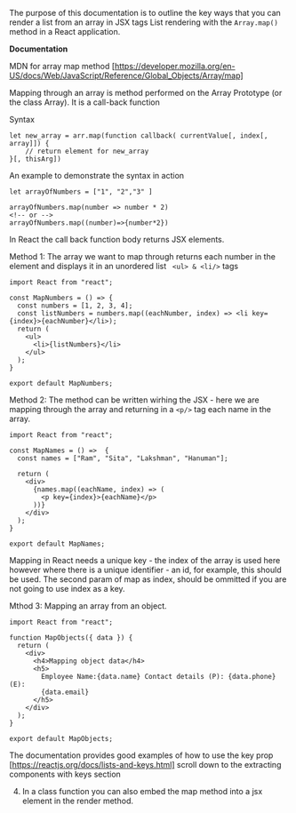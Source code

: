 The purpose of this documentation is to outline the key ways that you can render a list from an array in JSX tags List rendering with the ```Array.map()``` method in a React application.


**Documentation**
 
 MDN for array map method [https://developer.mozilla.org/en-US/docs/Web/JavaScript/Reference/Global_Objects/Array/map]

Mapping through an array is method performed on the Array Prototype (or the class Array). It is a call-back function

Syntax
```
let new_array = arr.map(function callback( currentValue[, index[, array]]) {
    // return element for new_array
}[, thisArg])

```
An example to demonstrate the syntax in action

```
let arrayOfNumbers = ["1", "2","3" ]

arrayOfNumbers.map(number => number * 2)
<!-- or -->
arrayOfNumbers.map((number)=>{number*2})

```


In React the call back function body returns JSX elements. 

Method 1: The array we want to map through returns each number in the element and displays it in an unordered list ``` <ul> & <li/>``` tags

```
import React from "react";

const MapNumbers = () => {
  const numbers = [1, 2, 3, 4];
  const listNumbers = numbers.map((eachNumber, index) => <li key={index}>{eachNumber}</li>);
  return (
    <ul>
      <li>{listNumbers}</li>
    </ul>
  );
}

export default MapNumbers;
```

Method 2: The method can be written wirhing the JSX - here we are mapping through the array and returning in a ```<p/>``` tag each name in the array.

```
import React from "react";

const MapNames = () =>  {
  const names = ["Ram", "Sita", "Lakshman", "Hanuman"];

  return (
    <div>
      {names.map((eachName, index) => (
        <p key={index}>{eachName}</p>
      ))}
    </div>
  );
}

export default MapNames;
```

Mapping in React needs a unique key - the index of the array is used here however where there is a unique identifier - an id, for example, this should be used.  The second param of map as index, should be ommitted if you are not going to use index as a key.


Mthod 3: Mapping an array from an object.

```
import React from "react";

function MapObjects({ data }) {
  return (
    <div>
      <h4>Mapping object data</h4>
      <h5>
        Employee Name:{data.name} Contact details (P): {data.phone} (E):
        {data.email}
      </h5>
    </div>
  );
}

export default MapObjects;
```
The documentation provides good examples of how to use the key prop [https://reactjs.org/docs/lists-and-keys.html] scroll down to the extracting components with keys section

4. In a class function you can also embed the map method into a jsx element in the render method.